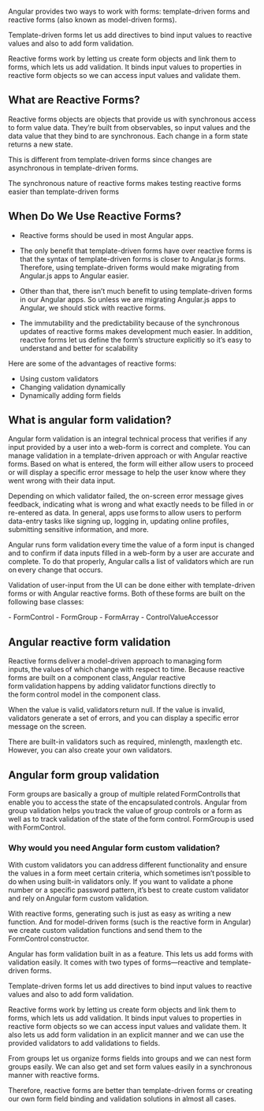 Angular provides two ways to work with forms: template-driven forms and reactive forms (also known as model-driven forms). 

Template-driven forms let us add directives to bind input values to reactive values and also to add form validation.

Reactive forms work by letting us create form objects and link them to forms, which lets us add validation. It binds input values to properties in reactive form objects so we can access input values and validate them.


## What are Reactive Forms?
Reactive forms objects are objects that provide us with synchronous access to form value data. They’re built from observables, so input values and the data value that they bind to are synchronous. Each change in a form state returns a new state.

This is different from template-driven forms since changes are asynchronous in template-driven forms.

The synchronous nature of reactive forms makes testing reactive forms easier than template-driven forms


## When Do We Use Reactive Forms?
- Reactive forms should be used in most Angular apps.

- The only benefit that template-driven forms have over reactive forms is that the syntax of template-driven forms is closer to Angular.js forms. Therefore, using template-driven forms would make migrating from Angular.js apps to Angular easier.

- Other than that, there isn’t much benefit to using template-driven forms in our Angular apps. So unless we are migrating Angular.js apps to Angular, we should stick with reactive forms.

- The immutability and the predictability because of the synchronous updates of reactive forms makes development much easier. In addition, reactive forms let us define the form’s structure explicitly so it’s easy to understand and better for scalability

Here are some of the advantages of reactive forms:

- Using custom validators
- Changing validation dynamically
- Dynamically adding form fields

## What is angular form validation?

<p>Angular form validation is an integral technical process that verifies if any input provided by a user into a web-form is correct and complete. You can manage validation in a template-driven approach or with Angular reactive forms. Based on what is entered, the form will either allow users to proceed or will display a specific error message to help the user know where they went wrong with their data input.</p>

<p>Depending on which validator failed, the on-screen error message gives feedback, indicating what is wrong and what exactly needs to be filled in or re-entered as data. In general, apps use forms to allow users to perform data-entry tasks like signing up, logging in, updating online profiles, submitting sensitive information, and more.</p>

<p>Angular runs form validation every time the value of a form input is changed and to confirm if data inputs filled in a web-form by a user are accurate and complete. To do that properly, Angular calls a list of validators which are run on every change that occurs.</p>

<p>Validation of user-input from the UI can be done either with template-driven forms or with Angular reactive forms. Both of these forms are built on the following base classes:</p>
- FormControl
- FormGroup
- FormArray
- ControlValueAccessor

## Angular reactive form validation

<p>Reactive forms deliver a model-driven approach to managing form inputs, the values of which change with respect to time. Because reactive forms are built on a component class, Angular reactive form validation happens by adding validator functions directly to the form control model in the component class.</p>

<p>When the value is valid, validators return null. If the value is invalid, validators generate a set of errors, and you can display a specific error message on the screen.</p>

<p>There are built-in validators such as required, minlength, maxlength etc. However, you can also create your own validators.</p>


## Angular form group validation
<p>Form groups are basically a group of multiple related FormControlls that enable you to access the state of the encapsulated controls. Angular from group validation helps you track the value of group controls or a form as well as to track validation of the state of the form control. FormGroup is used with FormControl.</p>

### Why would you need Angular form custom validation?
<p>With custom validators you can address different functionality and ensure the values in a form meet certain criteria, which sometimes isn’t possible to do when using built-in validators only. If you want to validate a phone number or a specific password pattern, it’s best to create custom validator and rely on Angular form custom validation.</p>

<p>With reactive forms, generating such is just as easy as writing a new function. And for model-driven forms (such is the reactive form in Angular) we create custom validation functions and send them to the FormControl constructor.</p>


Angular has form validation built in as a feature. This lets us add forms with validation easily. It comes with two types of forms—reactive and template-driven forms.

Template-driven forms let us add directives to bind input values to reactive values and also to add form validation.

Reactive forms work by letting us create form objects and link them to forms, which lets us add validation. It binds input values to properties in reactive form objects so we can access input values and validate them. It also lets us add form validation in an explicit manner and we can use the provided validators to add validations to fields.

From groups let us organize forms fields into groups and we can nest form groups easily. We can also get and set form values easily in a synchronous manner with reactive forms.

Therefore, reactive forms are better than template-driven forms or creating our own form field binding and validation solutions in almost all cases.